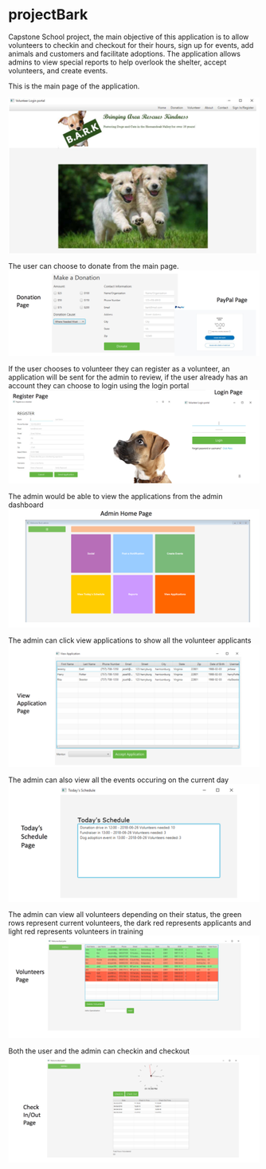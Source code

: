 # projectBark

Capstone School project, the main objective of this application is to allow volunteers to checkin and checkout for their hours, sign up for events, add animals and customers and facilitate adoptions. The application allows admins to view special reports to help overlook the shelter, accept volunteers, and create events. 

This is the main page of the application.

![alt text](https://github.com/zeeegeee/projectBark/blob/master/screenshots/Screen%20Shot%202018-07-01%20at%2012.02.57%20PM.png)


The user can choose to donate from the main page. 
![alt text](https://github.com/zeeegeee/projectBark/blob/master/screenshots/Screen%20Shot%202018-07-01%20at%2012.03.09%20PM.png)

If the user chooses to volunteer they can register as a volunteer, an application will be sent for the admin to review, if the user already has an account they can choose to login using the login portal
![alt text](https://github.com/zeeegeee/projectBark/blob/master/screenshots/Screen%20Shot%202018-07-01%20at%2012.03.29%20PM.png)


The admin would be able to view the applications from the admin dashboard 
![alt text](https://github.com/zeeegeee/projectBark/blob/master/screenshots/Screen%20Shot%202018-07-01%20at%2012.03.41%20PM.png)

The admin can click view applications to show all the volunteer applicants 
![alt text](https://github.com/zeeegeee/projectBark/blob/master/screenshots/Screen%20Shot%202018-07-01%20at%2012.15.52%20PM.png)

The admin can also view all the events occuring on the current day 
![alt text](https://github.com/zeeegeee/projectBark/blob/master/screenshots/Screen%20Shot%202018-07-01%20at%2012.16.04%20PM.png)

The admin can view all volunteers depending on their status, the green rows represent current volunteers, the dark red represents applicants and light red represents volunteers in training
![alt text](https://github.com/zeeegeee/projectBark/blob/master/screenshots/Screen%20Shot%202018-07-01%20at%2012.03.57%20PM.png)


Both the user and the admin can checkin and checkout
![alt text](https://github.com/zeeegeee/projectBark/blob/master/screenshots/Screen%20Shot%202018-07-01%20at%2012.03.50%20PM.png)








